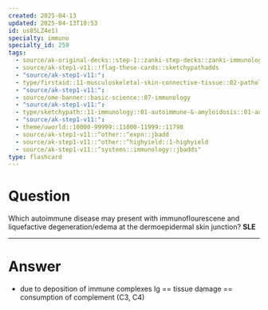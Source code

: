 ```yaml
---
created: 2025-04-13
updated: 2025-04-13T10:53
id: us85LZ4e1)
specialty: immuno
specialty_id: 259
tags:
  - source/ak-original-decks::step-1::zanki-step-decks::zanki-immunology-+-general-pathology::immunology
  - source/ak-step1-v11::!flag-these-cards::sketchypathadds
  - "source/ak-step1-v11:": 
  - type/firstaid::11-musculoskeletal-skin-connective-tissue::02-pathology::23-systemic-lupus-erythematosus
  - "source/ak-step1-v11:": 
  - source/ome-banner::basic-science::07-immunology
  - "source/ak-step1-v11:": 
  - type/sketchypath::11-immunology::01-autoimmune-&-amyloidosis::01-autoimmune-disease:-overview-&-systemic-lupus-erythematosus-(sle)
  - "source/ak-step1-v11:": 
  - theme/uworld::10000-99999::11000-11999::11798
  - source/ak-step1-v11::^other::^expn::jbadd
  - source/ak-step1-v11::^other::^highyield::1-highyield
  - source/ak-step1-v11::^systems::immunology::jbadds"
type: flashcard
---
```


# Question
Which autoimmune disease may present with immunoflourescene and liquefactive degeneration/edema at the dermoepidermal skin junction?   **SLE**

---

# Answer
* due to deposition of immune complexes Ig == tissue damage == consumption of complement (C3, C4)